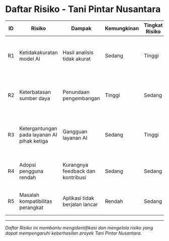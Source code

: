 # Daftar Risiko - Tani Pintar Nusantara

| ID  | Risiko                          | Dampak                        | Kemungkinan | Tingkat Risiko | Mitigasi                                      | Status     |
|------|--------------------------------|------------------------------|-------------|----------------|-----------------------------------------------|------------|
| R1   | Ketidakakuratan model AI        | Hasil analisis tidak akurat  | Sedang      | Tinggi         | Validasi model secara berkala, update rutin   | Terbuka    |
| R2   | Keterbatasan sumber daya        | Penundaan pengembangan       | Tinggi      | Sedang         | Prioritaskan fitur utama, alokasikan sumber daya tambahan | Terbuka    |
| R3   | Ketergantungan pada layanan AI pihak ketiga | Gangguan layanan AI          | Sedang      | Tinggi         | Siapkan fallback dan caching hasil analisis   | Terbuka    |
| R4   | Adopsi pengguna rendah          | Kurangnya feedback dan kontribusi | Sedang  | Sedang         | Kampanye pemasaran dan edukasi pengguna       | Terbuka    |
| R5   | Masalah kompatibilitas perangkat | Aplikasi tidak berjalan lancar | Rendah    | Sedang         | Uji pada berbagai perangkat dan OS            | Terbuka    |

---

*Daftar Risiko ini membantu mengidentifikasi dan mengelola risiko yang dapat mempengaruhi keberhasilan proyek Tani Pintar Nusantara.*
